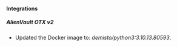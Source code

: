 #### Integrations
##### AlienVault OTX v2
- Updated the Docker image to: *demisto/python3:3.10.13.80593*.
